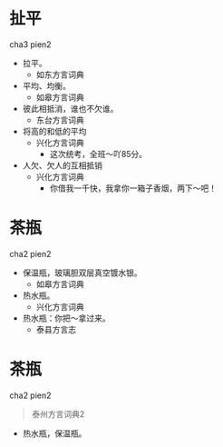 # 扯平
cha3 pien2
+ 拉平。
  * 如东方言词典
+ 平均、均衡。
  * 如皋方言词典
+ 彼此相抵消，谁也不欠谁。
  * 东台方言词典
+ 将高的和低的平均
  * 兴化方言词典
    - 这次统考，全班～吖85分。
+ 人欠、欠人的互相抵销
  * 兴化方言词典
    - 你借我一千快，我拿你一箱子香烟，两下～吧！

# 茶瓶
cha2 pien2
+ 保温瓶，玻璃胆双层真空镀水银。
  * 如皋方言词典
+ 热水瓶。
  * 兴化方言词典
+ 热水瓶：你把～拿过来。
  * 泰县方言志

# 茶瓶
cha2 pien2
> 泰州方言词典2
- 热水瓶，保温瓶。
